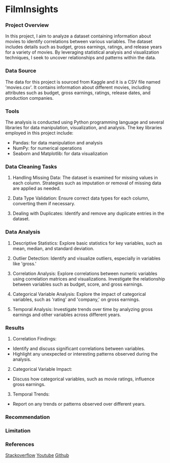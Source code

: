 # FilmInsights

### Project Overview
In this project, I aim to analyze a dataset containing information about movies to identify correlations between various variables. The dataset includes details such as budget, gross earnings, ratings, and release years for a variety of movies. By leveraging statistical analysis and visualization techniques, I seek to uncover relationships and patterns within the data.

### Data Source
The data for this project is sourced from Kaggle and it is a  CSV file named 'movies.csv'. It contains information about different movies, including attributes such as budget, gross earnings, ratings, release dates, and production companies.

### Tools
The analysis is conducted using Python programming language and several libraries for data manipulation, visualization, and analysis. The key libraries employed in this project include:
- Pandas: for data manipulation and analysis
- NumPy: for numerical operations
- Seaborn and Matplotlib: for data visualization

### Data Cleaning Tasks

1. Handling Missing Data: The dataset is examined for missing values in each column. Strategies such as imputation or removal of missing data are applied as needed.

2. Data Type Validation: Ensure correct data types for each column, converting them if necessary.

3. Dealing with Duplicates: Identify and remove any duplicate entries in the dataset.

### Data Analysis

1. Descriptive Statistics: Explore basic statistics for key variables, such as mean, median, and standard deviation.

2. Outlier Detection: Identify and visualize outliers, especially in variables like 'gross.'

3. Correlation Analysis: Explore correlations between numeric variables using correlation matrices and visualizations. Investigate the relationship between variables such as budget, score, and gross earnings.

4. Categorical Variable Analysis: Explore the impact of categorical variables, such as 'rating' and 'company,' on gross earnings.

5. Temporal Analysis: Investigate trends over time by analyzing gross earnings and other variables across different years.

### Results

1. Correlation Findings:
- Identify and discuss significant correlations between variables.
- Highlight any unexpected or interesting patterns observed during the analysis.
  
2. Categorical Variable Impact:
- Discuss how categorical variables, such as movie ratings, influence gross earnings.

3. Temporal Trends:
- Report on any trends or patterns observed over different years.

### Recommendation


### Limitation 


### References
[Stackoverflow](https://stackoverflow.com/)
[Youtube](youtube.com)
[Github](github.com)

